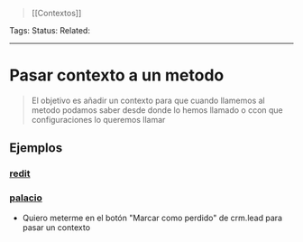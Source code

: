 > [[Contextos]]

Tags: 
Status: 
Related: 

___

# Pasar contexto a un metodo

> El objetivo es añadir un contexto para que cuando llamemos al metodo podamos saber desde donde lo hemos llamado o ccon que configuraciones lo queremos llamar

## Ejemplos
### [redit](https://github.com/puntsistemes/redit_odoo/pull/9)
### [palacio](https://github.com/puntsistemes/palacio-congresos_odoo/commit/c6e5e6b1d03a80481145f196d7135c6b69762e3a#diff-8c3f1124331824f2fde145e30da61e4cc28a3c56f37276cc05fd2397ec96d361R18-R31)
- Quiero meterme en el botón "Marcar como perdido" de crm.lead para pasar un contexto